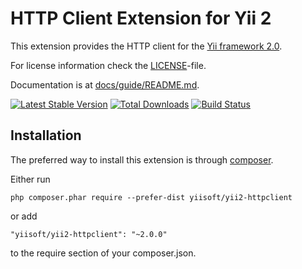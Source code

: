 HTTP Client Extension for Yii 2
===============================

This extension provides the HTTP client for the [Yii framework 2.0](http://www.yiiframework.com).

For license information check the [LICENSE](LICENSE.md)-file.

Documentation is at [docs/guide/README.md](docs/guide/README.md).

[![Latest Stable Version](https://poser.pugx.org/yiisoft/yii2-httpclient/v/stable.png)](https://packagist.org/packages/yiisoft/yii2-httpclient)
[![Total Downloads](https://poser.pugx.org/yiisoft/yii2-httpclient/downloads.png)](https://packagist.org/packages/yiisoft/yii2-httpclient)
[![Build Status](https://travis-ci.org/yiisoft/yii2-httpclient.svg?branch=master)](https://travis-ci.org/yiisoft/yii2-httpclient)


Installation
------------

The preferred way to install this extension is through [composer](http://getcomposer.org/download/).

Either run

```
php composer.phar require --prefer-dist yiisoft/yii2-httpclient
```
 
or add

```
"yiisoft/yii2-httpclient": "~2.0.0"
```

to the require section of your composer.json.
